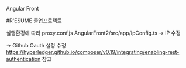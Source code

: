 Angular Front

#R'ESUME
졸업프로젝트


실행환경에 따라
proxy.conf.js
AngularFront2/src/app/IpConfig.ts
-> IP 수정

-> Github Oauth 설정 수정
https://hyperledger.github.io/composer/v0.19/integrating/enabling-rest-authentication 참고
